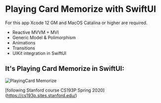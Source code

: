 # Playing Card Memorize with SwiftUI

For this app Xcode 12 GM and MacOS Catalina or higher are required.

- Reactive MVVM + MVI
- Generic Model & Polimorphism
- Animations
- Transitions
- UIKit integration in SwiftUI 

## It's Playing Card Memorize in SwiftUI:
 
![PlayingCard Memorize](NewGame3.gif)

[following Stanford course CS193P Spring 2020] (https://cs193p.sites.stanford.edu/)

